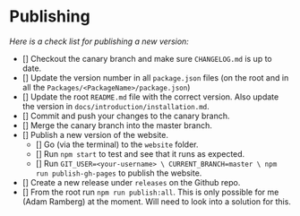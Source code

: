 # Publishing

_Here is a check list for publishing a new version:_

-   [] Checkout the canary branch and make sure `CHANGELOG.md` is up to date.
-   [] Update the version number in all `package.json` files (on the root and in all the `Packages/<PackageName>/package.json`)
-   [] Update the root `README.md` file with the correct version. Also update the version in `docs/introduction/installation.md`.
-   [] Commit and push your changes to the canary branch.
-   [] Merge the canary branch into the master branch.
-   [] Publish a new version of the website.
    -   [] Go (via the terminal) to the `website` folder.
    -   [] Run `npm start` to test and see that it runs as expected.
    -   [] Run `GIT_USER=<your-username> \ CURRENT_BRANCH=master \ npm run publish-gh-pages` to publish the website.
-   [] Create a new release under `releases` on the Github repo.
-   [] From the root run `npm run publish:all`. This is only possible for me (Adam Ramberg) at the moment. Will need to look into a solution for this.
